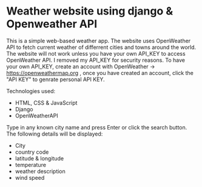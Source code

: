 # Weather website using django & Openweather API

This is a simple web-based weather app. The website uses OpenWeather API to fetch current weather of differrent cities and towns around the world.
The website will not work unless you have your own API_KEY to access OpenWeather API. I removed my API_KEY for security reasons.
To have your own API_KEY, create an account with OpenWeather -> https://openweathermap.org , once you have created an account, click the "API KEY" to genrate personal API KEY.

Technologies used:
  - HTML, CSS & JavaScript
  - Django
  - OpenWeatherAPI
 
 Type in any known city name and press Enter or click the search button. The following details will be displayed:
  - City
  - country code
  - latitude & longitude
  - temperature
  - weather description 
  - wind speed
